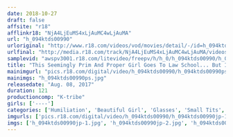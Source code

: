 ```yaml
---
date: 2018-10-27
draft: false
affsite: "r18"
afflinkr18: "NjA4LjEuMS4xLjAuMC4wLjAuMA"
url: "h_094ktds00990"
urloriginal: "http://www.r18.com/videos/vod/movies/detail/-/id=h_094ktds00990"
urlfinal: "http://media.r18.com/track/NjA4LjEuMS4xLjAuMC4wLjAuMA/videos/vod/movies/detail/-/id=h_094ktds00990"
samplevid: "awspv3001.r18.com/litevideo/freepv/h/h_0/h_094ktds00990/h_094ktds00990_dmb_w.mp4"
title: "This Seemingly Prim And Proper Girl Goes To Law School... But In Reality She's A Horny Perverted Bitch!"
mainimgurl: "pics.r18.com/digital/video/h_094ktds00990/h_094ktds00990ps.jpg"
mainimgs: "h_094ktds00990ps.jpg"
releasedate: "Aug. 08, 2017"
duration: 121
productioncomp: "K-tribe"
girls: ['----']
categories: ['Humiliation', 'Beautiful Girl', 'Glasses', 'Small Tits', 'Gym Clothes', 'Amateur', 'Hi-Def']
imgurls: ['pics.r18.com/digital/video/h_094ktds00990/h_094ktds00990jp-1.jpg', 'pics.r18.com/digital/video/h_094ktds00990/h_094ktds00990jp-2.jpg', 'pics.r18.com/digital/video/h_094ktds00990/h_094ktds00990jp-3.jpg', 'pics.r18.com/digital/video/h_094ktds00990/h_094ktds00990jp-4.jpg', 'pics.r18.com/digital/video/h_094ktds00990/h_094ktds00990jp-5.jpg', 'pics.r18.com/digital/video/h_094ktds00990/h_094ktds00990jp-6.jpg', 'pics.r18.com/digital/video/h_094ktds00990/h_094ktds00990jp-7.jpg', 'pics.r18.com/digital/video/h_094ktds00990/h_094ktds00990jp-8.jpg', 'pics.r18.com/digital/video/h_094ktds00990/h_094ktds00990jp-9.jpg', 'pics.r18.com/digital/video/h_094ktds00990/h_094ktds00990jp-10.jpg', 'pics.r18.com/digital/video/h_094ktds00990/h_094ktds00990jp-11.jpg', 'pics.r18.com/digital/video/h_094ktds00990/h_094ktds00990jp-12.jpg', 'pics.r18.com/digital/video/h_094ktds00990/h_094ktds00990jp-13.jpg', 'pics.r18.com/digital/video/h_094ktds00990/h_094ktds00990jp-14.jpg', 'pics.r18.com/digital/video/h_094ktds00990/h_094ktds00990jp-15.jpg', 'pics.r18.com/digital/video/h_094ktds00990/h_094ktds00990jp-16.jpg', 'pics.r18.com/digital/video/h_094ktds00990/h_094ktds00990jp-17.jpg', 'pics.r18.com/digital/video/h_094ktds00990/h_094ktds00990jp-18.jpg', 'pics.r18.com/digital/video/h_094ktds00990/h_094ktds00990jp-19.jpg', 'pics.r18.com/digital/video/h_094ktds00990/h_094ktds00990jp-20.jpg']
imgs: ['h_094ktds00990jp-1.jpg', 'h_094ktds00990jp-2.jpg', 'h_094ktds00990jp-3.jpg', 'h_094ktds00990jp-4.jpg', 'h_094ktds00990jp-5.jpg', 'h_094ktds00990jp-6.jpg', 'h_094ktds00990jp-7.jpg', 'h_094ktds00990jp-8.jpg', 'h_094ktds00990jp-9.jpg', 'h_094ktds00990jp-10.jpg', 'h_094ktds00990jp-11.jpg', 'h_094ktds00990jp-12.jpg', 'h_094ktds00990jp-13.jpg', 'h_094ktds00990jp-14.jpg', 'h_094ktds00990jp-15.jpg', 'h_094ktds00990jp-16.jpg', 'h_094ktds00990jp-17.jpg', 'h_094ktds00990jp-18.jpg', 'h_094ktds00990jp-19.jpg', 'h_094ktds00990jp-20.jpg']
---
```


